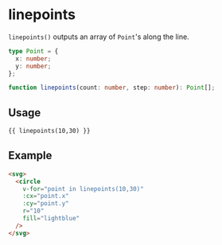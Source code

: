 # linepoints

`linepoints()` outputs an array of `Point`'s along the line.

```ts
type Point = {
  x: number;
  y: number;
};

function linepoints(count: number, step: number): Point[];
```

## Usage

```md
{{ linepoints(10,30) }}
```

## Example

```md
<svg>
  <circle
    v-for="point in linepoints(10,30)"
    :cx="point.x"
    :cy="point.y"
    r="10"
    fill="lightblue"
  />
</svg>
```
